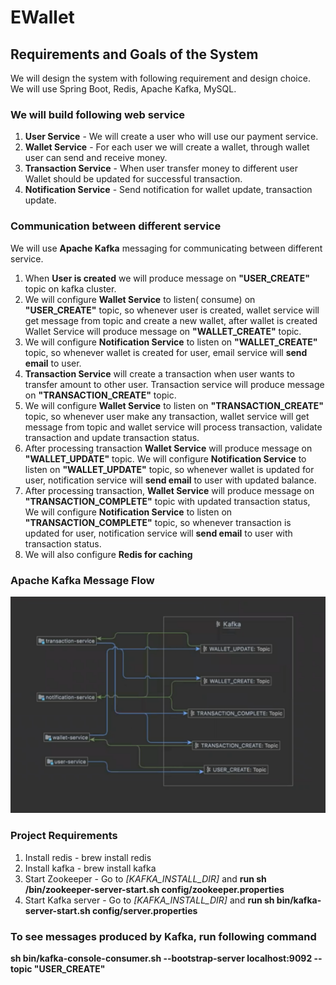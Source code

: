 # EWallet


## Requirements and Goals of the System

We will design the system with following requirement and design choice. We will use Spring Boot, Redis, Apache Kafka, MySQL.

### We will build following web service

  1. **User Service** - We will create a user who will use our payment service.
  2. **Wallet Service** - For each user we will create a wallet, through wallet user can send and receive money.
  3. **Transaction Service** - When user transfer money to different user Wallet should be updated for successful transaction.
  4. **Notification Service** -  Send notification for wallet update, transaction update.

### Communication between different service

We will use **Apache Kafka** messaging for communicating between different service.

1. When **User is created** we will produce message on **"USER_CREATE"** topic on kafka cluster.
2. We will configure **Wallet Service** to listen( consume) on **"USER_CREATE"** topic, so whenever user is created, wallet service will get message from topic and create a new wallet, after wallet is created Wallet Service will produce message on **"WALLET_CREATE"** topic.
3. We will configure **Notification Service** to listen on **"WALLET_CREATE"** topic, so whenever wallet is created for user, email service will **send email** to user.
4. **Transaction Service** will create a transaction when user wants to transfer amount to other user. Transaction service will produce message on **"TRANSACTION_CREATE"** topic. 
5. We will configure **Wallet Service**  to listen on **"TRANSACTION_CREATE"** topic, so whenever user make any transaction, wallet service will get message from topic and wallet service will process transaction, validate transaction and update transaction status. 
6. After processing transaction **Wallet Service** will produce message on **"WALLET_UPDATE"** topic. We will configure **Notification Service** to listen on **"WALLET_UPDATE"** topic, so whenever wallet is updated for user, notification service will **send email** to user with updated balance.
7. After processing transaction, **Wallet Service** will produce message on **"TRANSACTION_COMPLETE"** topic with updated transaction status, We will configure **Notification Service** to listen on **"TRANSACTION_COMPLETE"** topic, so whenever transaction is updated for user, notification service will **send email** to user with transaction status.
8. We will also configure **Redis for caching**
 
### Apache Kafka Message Flow

![Kafka Flow](/KafkaDiagram/Kafka.png)

### Project Requirements

1. Install redis - brew install redis
2. Install kafka - brew install kafka
3. Start Zookeeper - Go to *[KAFKA_INSTALL_DIR]* and **run sh /bin/zookeeper-server-start.sh config/zookeeper.properties**
4. Start Kafka server -  Go to *[KAFKA_INSTALL_DIR]* and **run sh bin/kafka-server-start.sh config/server.properties**


### To see messages produced by Kafka, run following command

**sh bin/kafka-console-consumer.sh --bootstrap-server localhost:9092 --topic "USER_CREATE"**


    
    

